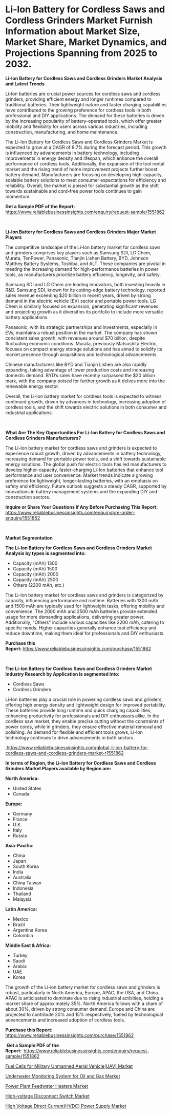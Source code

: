 <p><h1>Li-Ion Battery for Cordless Saws and Cordless Grinders Market Furnish Information about Market Size, Market Share, Market Dynamics, and Projections Spanning from 2025 to 2032.</h1></p><p><strong>Li-Ion Battery for Cordless Saws and Cordless Grinders Market Analysis and Latest Trends</strong></p>
<p><p>Li-Ion batteries are crucial power sources for cordless saws and cordless grinders, providing efficient energy and longer runtimes compared to traditional batteries. Their lightweight nature and faster charging capabilities have contributed to the growing preference for cordless tools in both professional and DIY applications. The demand for these batteries is driven by the increasing popularity of battery-operated tools, which offer greater mobility and flexibility for users across various industries, including construction, manufacturing, and home maintenance.</p><p>The Li-Ion Battery for Cordless Saws and Cordless Grinders Market is expected to grow at a CAGR of 8.7% during the forecast period. This growth is influenced by advancements in battery technology, including improvements in energy density and lifespan, which enhance the overall performance of cordless tools. Additionally, the expansion of the tool rental market and the rising trend of home improvement projects further boost battery demand. Manufacturers are focusing on developing high-capacity, scalable battery solutions to meet consumer expectations for efficiency and reliability. Overall, the market is poised for substantial growth as the shift towards sustainable and cord-free power tools continues to gain momentum.</p></p>
<p><strong>Get a Sample PDF of the Report:&nbsp;</strong> <a href="https://www.reliablebusinessinsights.com/enquiry/request-sample/1551862?utm_campaign=62&utm_medium=2&utm_source=Github&utm_content=ia&utm_term=07042025&utm_id=li-ion-battery-for-cordless-saws-and-cordless-grinders">https://www.reliablebusinessinsights.com/enquiry/request-sample/1551862</a></p>
<p>&nbsp;</p>
<p><strong>Li-Ion Battery for Cordless Saws and Cordless Grinders Major Market Players</strong></p>
<p><p>The competitive landscape of the Li-Ion battery market for cordless saws and grinders comprises key players such as Samsung SDI, LG Chem, Murata, TenPower, Panasonic, Tianjin Lishen Battery, BYD, Johnson Matthey Battery Systems, Toshiba, and ALT. These companies are pivotal in meeting the increasing demand for high-performance batteries in power tools, as manufacturers prioritize battery efficiency, longevity, and safety.</p><p>Samsung SDI and LG Chem are leading innovators, both investing heavily in R&D. Samsung SDI, known for its cutting-edge battery technology, reported sales revenue exceeding $20 billion in recent years, driven by strong demand in the electric vehicle (EV) sector and portable power tools. LG Chem is similarly focused on expansion, generating significant revenues, and projecting growth as it diversifies its portfolio to include more versatile battery applications.</p><p>Panasonic, with its strategic partnerships and investments, especially in EVs, maintains a robust position in the market. The company has shown consistent sales growth, with revenues around $70 billion, despite fluctuating economic conditions. Murata, previously Matsushita Electric, focuses on compact energy storage solutions and has aimed to solidify its market presence through acquisitions and technological advancements.</p><p>Chinese manufacturers like BYD and Tianjin Lishen are also rapidly expanding, taking advantage of lower production costs and increasing domestic demand. BYD’s sales have recently surpassed the $20 billion mark, with the company poised for further growth as it delves more into the renewable energy sector.</p><p>Overall, the Li-Ion battery market for cordless tools is expected to witness continued growth, driven by advances in technology, increasing adoption of cordless tools, and the shift towards electric solutions in both consumer and industrial applications.</p></p>
<p>&nbsp;</p>
<p><strong>What Are The Key Opportunities For Li-Ion Battery for Cordless Saws and Cordless Grinders Manufacturers?</strong></p>
<p><p>The Li-Ion battery market for cordless saws and grinders is expected to experience robust growth, driven by advancements in battery technology, increasing demand for portable power tools, and a shift towards sustainable energy solutions. The global push for electric tools has led manufacturers to develop higher-capacity, faster-charging Li-Ion batteries that enhance tool performance and user convenience. Market trends indicate a growing preference for lightweight, longer-lasting batteries, with an emphasis on safety and efficiency. Future outlook suggests a steady CAGR, supported by innovations in battery management systems and the expanding DIY and construction sectors.</p></p>
<p><strong>Inquire or Share Your Questions If Any Before Purchasing This Report:</strong> <a href="https://www.reliablebusinessinsights.com/enquiry/pre-order-enquiry/1551862?utm_campaign=62&utm_medium=2&utm_source=Github&utm_content=ia&utm_term=07042025&utm_id=li-ion-battery-for-cordless-saws-and-cordless-grinders">https://www.reliablebusinessinsights.com/enquiry/pre-order-enquiry/1551862</a></p>
<p>&nbsp;</p>
<p><strong>Market Segmentation</strong></p>
<p><strong>The Li-Ion Battery for Cordless Saws and Cordless Grinders Market Analysis by types is segmented into:</strong></p>
<p><ul><li>Capacity (mAh) 1300</li><li>Capacity (mAh) 1500</li><li>Capacity (mAh) 2000</li><li>Capacity (mAh) 2500</li><li>Others (2200 mAh, etc.)</li></ul></p>
<p><p>The Li-Ion battery market for cordless saws and grinders is categorized by capacity, influencing performance and runtime. Batteries with 1300 mAh and 1500 mAh are typically used for lightweight tasks, offering mobility and convenience. The 2000 mAh and 2500 mAh batteries provide extended usage for more demanding applications, delivering greater power. Additionally, "Others" include various capacities like 2200 mAh, catering to specific needs. Higher capacities generally enhance tool efficiency and reduce downtime, making them ideal for professionals and DIY enthusiasts.</p></p>
<p><strong>Purchase this Report:&nbsp;</strong><a href="https://www.reliablebusinessinsights.com/purchase/1551862?utm_campaign=62&utm_medium=2&utm_source=Github&utm_content=ia&utm_term=07042025&utm_id=li-ion-battery-for-cordless-saws-and-cordless-grinders">https://www.reliablebusinessinsights.com/purchase/1551862</a></p>
<p>&nbsp;</p>
<p><strong>The Li-Ion Battery for Cordless Saws and Cordless Grinders Market Industry Research by Application is segmented into:</strong></p>
<p><ul><li>Cordless Saws</li><li>Cordless Grinders</li></ul></p>
<p><p>Li-Ion batteries play a crucial role in powering cordless saws and grinders, offering high energy density and lightweight design for improved portability. These batteries provide long runtime and quick charging capabilities, enhancing productivity for professionals and DIY enthusiasts alike. In the cordless saw market, they enable precise cutting without the constraints of power cords, while in grinders, they ensure effective material removal and polishing. As demand for flexible and efficient tools grows, Li-Ion technology continues to drive advancements in both sectors.</p></p>
<p><a href="https://www.reliablebusinessinsights.com/global-li-ion-battery-for-cordless-saws-and-cordless-grinders-market-r1551862?utm_campaign=62&utm_medium=2&utm_source=Github&utm_content=ia&utm_term=07042025&utm_id=li-ion-battery-for-cordless-saws-and-cordless-grinders">&nbsp;https://www.reliablebusinessinsights.com/global-li-ion-battery-for-cordless-saws-and-cordless-grinders-market-r1551862</a></p>
<p><strong>In terms of Region, the Li-Ion Battery for Cordless Saws and Cordless Grinders Market Players available by Region are:</strong></p>
<p>
    <p> <strong> North America: </strong>
        <ul>
            <li>United States</li>
            <li>Canada</li>
        </ul>
        </p> 
    <p> <strong> Europe: </strong>
        <ul>
            <li>Germany</li>
            <li>France</li>
            <li>U.K.</li>
            <li>Italy</li>
            <li>Russia</li>
        </ul>
        </p> 
    <p> <strong> Asia-Pacific: </strong>
        <ul>
            <li>China</li>
            <li>Japan</li>
            <li>South Korea</li>
            <li>India</li>
            <li>Australia</li>
            <li>China Taiwan</li>
            <li>Indonesia</li>
            <li>Thailand</li>
            <li>Malaysia</li>
        </ul>
        </p> 
    <p> <strong> Latin America: </strong>
        <ul>
            <li>Mexico</li>
            <li>Brazil</li>
            <li>Argentina Korea</li>
            <li>Colombia</li>
        </ul>
        </p> 
    <p> <strong> Middle East & Africa: </strong>
        <ul>
            <li>Turkey</li>
            <li>Saudi</li>
            <li>Arabia</li>
            <li>UAE</li>
            <li>Korea</li>
        </ul>
    </p>
    </p>
<p><p>The growth of the Li-ion battery market for cordless saws and grinders is robust, particularly in North America, Europe, APAC, the USA, and China. APAC is anticipated to dominate due to rising industrial activities, holding a market share of approximately 35%. North America follows with a share of about 30%, driven by strong consumer demand. Europe and China are projected to contribute 20% and 15% respectively, fueled by technological advancements and increased adoption of cordless tools.</p></p>
<p><strong>Purchase this Report: </strong><a href="https://www.reliablebusinessinsights.com/purchase/1551862?utm_campaign=62&utm_medium=2&utm_source=Github&utm_content=ia&utm_term=07042025&utm_id=li-ion-battery-for-cordless-saws-and-cordless-grinders">https://www.reliablebusinessinsights.com/purchase/1551862</a></p>
<p>&nbsp;<strong>Get a Sample PDF of the Report:&nbsp;&nbsp;</strong><a href="https://www.reliablebusinessinsights.com/enquiry/request-sample/1551862?utm_campaign=62&utm_medium=2&utm_source=Github&utm_content=ia&utm_term=07042025&utm_id=li-ion-battery-for-cordless-saws-and-cordless-grinders">https://www.reliablebusinessinsights.com/enquiry/request-sample/1551862</a></p>
<p><strong></strong></p>
<p><p><a href="https://github.com/bilkbitsch/Market-Research-Report-List-1/blob/main/fuel-cells-for-military-unmanned-aerial-vehicleuav-market.md?utm_campaign=62&utm_medium=2&utm_source=Github&utm_content=ia&utm_term=07042025&utm_id=li-ion-battery-for-cordless-saws-and-cordless-grinders">Fuel Cells for Military Unmanned Aerial Vehicle(UAV) Market</a></p><p><a href="https://github.com/vaeilabin/Market-Research-Report-List-1/blob/main/underwater-monitoring-system-for-oil-and-gas-market.md?utm_campaign=62&utm_medium=2&utm_source=Github&utm_content=ia&utm_term=07042025&utm_id=li-ion-battery-for-cordless-saws-and-cordless-grinders">Underwater Monitoring System for Oil and Gas Market</a></p><p><a href="https://github.com/alekitanis/Market-Research-Report-List-1/blob/main/power-plant-feedwater-heaters-market.md?utm_campaign=62&utm_medium=2&utm_source=Github&utm_content=ia&utm_term=07042025&utm_id=li-ion-battery-for-cordless-saws-and-cordless-grinders">Power Plant Feedwater Heaters Market</a></p><p><a href="https://github.com/kumadenthela/Market-Research-Report-List-1/blob/main/high-voltage-disconnect-switch-market.md?utm_campaign=62&utm_medium=2&utm_source=Github&utm_content=ia&utm_term=07042025&utm_id=li-ion-battery-for-cordless-saws-and-cordless-grinders">High-voltage Disconnect Switch Market</a></p><p><a href="https://github.com/hirtzhulstsq/Market-Research-Report-List-1/blob/main/high-voltage-direct-currenthvdc-power-supply-market.md?utm_campaign=62&utm_medium=2&utm_source=Github&utm_content=ia&utm_term=07042025&utm_id=li-ion-battery-for-cordless-saws-and-cordless-grinders">High Voltage Direct Current(HVDC) Power Supply Market</a></p></p>